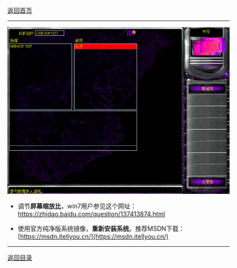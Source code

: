 [返回首页](./Home)

***

![](./jiaocheng10.png)

- 调节**屏幕缩放比**，win7用户参见这个网址：https://zhidao.baidu.com/question/137413874.html


- 使用官方纯净版系统镜像，**重新安装系统**。推荐MSDN下载：[https://msdn.itellyou.cn/](https://msdn.itellyou.cn/)



***
[返回目录](./常见问题指南)